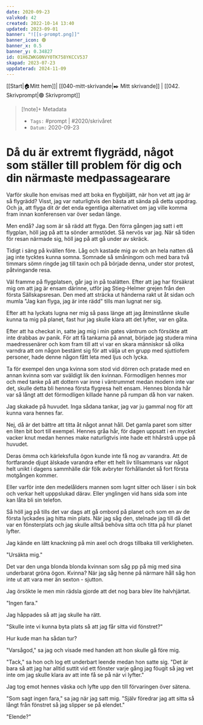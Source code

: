 ```yaml
---
date: 2020-09-23
valvkod: 42
created: 2022-10-14 13:40
updated: 2023-09-01
banner: "![[s-prompt.png]]"
banner_icon: 🟢
banner_x: 0.5
banner_y: 0.34827
id: 01H6ZWKG0NVY0TK758YKCCV537
skapad: 2023-07-23
uppdaterad: 2024-11-09
---
```

[[Start|🏠Mitt hem]]| [[040-mitt-skrivande|✒️ Mitt skrivande]] | [[042. Skrivprompt|🟢 Skrivprompt]]

> [!note]+ Metadata
> * `Tags:`  #prompt | #2020/skrivåret 
> * `Datum:` 2020-09-23

# Då du är extremt flygrädd, något som ställer till problem för dig och din närmaste medpassagearare

Varför skulle hon envisas med att boka en flygbiljätt, när hon vet att jag är så flygrädd? Visst, jag var naturligtvis den bästa att sända på detta uppdrag. Och ja, att flyga dit *är* det enda egentliga alternativet om jag ville komma fram innan konferensen var över sedan länge.

Men endå? Jag som är så rädd att flyga. Den förra gången jag satt i ett flygplan, höll jag på att ta sönder armstödet. Så nervös var jag. När så tiden för resan närmade sig, höll jag på att gå under av skräck.

Tidigt i säng på kvällen före. Låg och kastade mig av och an hela natten då jag inte tycktes kunna somna. Somnade så småningom och med bara två timmars sömn ringde jag till taxin och på började denna, under stor protest, påtvingande resa.

Väl framme på flygplatsen, går jag in på toalätten. Efter att jag har försäkrat mig om att jag är ensam därinne, utför jag Stieg-Helmer grejen från den första Sällskapsresan. Den med att sträcka ut händerna rakt ut åt sidan och mumla "Jag kan flyga, jag är inte rädd" tills man lugnat ner sig.

Efter att ha lyckats lugna ner mig så pass länge att jag åtminstånne skulle kunna ta mig på planet, fast hur jag skulle klara att det lyfter, var en gåta.

Efter att ha checkat in, satte jag mig i min gates väntrum och försökte att inte drabbas av panik. För att få tankarna på annat, började jag studera mina maedressenärer och kom fram till att vi var en skara människor så olika varndra att om någon bestämt sig för att välja ut en grupp med sjuttiofem personer, hade denne någon fått leta med ljus och lycka.

Ta för exempel den unga kvinna som stod vid dörren och pratade med en annan kvinna som var sväldigt lik den kvinnan. Förmodligen hennes mor och med tanke på att dottern var inne i väntrummet medan modern inte var det, skulle detta bli hennea första flygresa helt ensam. Hennes blonda hår var så långt att det förmodligen killade hanne på rumpan då hon var naken.

Jag skakade på huvudet. Inga sådana tankar, jag var ju gammal nog för att kunna vara hennes far. 

Nej, då är det bättre att titta åt något annat håll. Det gamla paret som sitter en liten bit bort till exempel. Hennes gråa hår, för dagen uppsatt i en mycket vacker knut medan hennes make naturligtvis inte hade ett hhårstrå uppe på huvudet.

Deras ömma och kärleksfulla ögon kunde inte få nog av varandra. Att de fortfarande djupt älskade varandra efter ett helt liv tillsammans var något helt unikt i dagens sammhälle där fölk avbryter förhållandet så fort första motgången kommer.

Eller varför inte den medelålders mannen som lugnt sitter och läser i sin bok och verkar helt upppslukad därav. Eller ynglingen vid hans sida som inte kan låta bli sin telefon.

Så höll jag på tills det var dags att gå ombord på planet och som en av de första lyckades jag hitta min plats. När jag såg den, stelnade jag till då det var en fönsterplats och jag skulle alltså behöva sitta och titta på hur planet lyfter.

Jag kände en lätt knackning på min axel och drogs tillbaka till verkligheten.

"Ursäkta mig."

Det var den unga blonda blonda kvinnan som såg pp på mig med sina underbarat gröna ögon. Kvinna? När jag såg henne på närmare håll såg hon inte ut att vara mer än sexton - sjutton.

Jag örsökte le men min rädsla gjorde att det nog bara blev lite halvhjärtat.

"Ingen fara."

Jag håppades så att jag skulle ha rätt.

"Skulle inte vi kunna byta plats så att jag får sitta vid fönstret?"

Hur kude man ha sådan tur?

"Varsågod," sa jag och visade med handen att hon skulle gå före mig.

"Tack," sa hon och log ett underbart leende medan hon satte sig. "Det är bara så att jag har alltid suttit vid ett fönster varje gång jag föugit så jag vet inte om jag skulle klara av att inte få se på när vi lyfter."

Jag tog emot hennes väska och lyfte upp den till förvaringen över sätena.

"Som sagt ingen fara," sa jag när jag satt mig. "Själv föredrar jag att sitta så långt från fönstret så jag slipper se på elendet."

"Elende?"